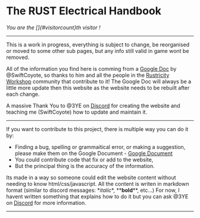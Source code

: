 # The RUST Electrical Handbook

*You are the []{#visitorcount}th visitor !*

---

This is a work in progress, everything is subject to change,
be reorganised or moved to some other sub pages,
but any info still valid in game wont be removed.

All of the information you find here is comming from a [Google Doc](
https://docs.google.com/document/d/19hr2dKtooN_YDF7TUsTdpLGadEEy9iyEFp12wbPnIas/edit?usp=sharing
) by @SwiftCoyote,
so thanks to him and all the people in the [Rustricity Workshop](https://discord.gg/emB98hrupy)
community that contribute to it! The Google Doc will always be a little more update then this website as the website needs to be rebuilt after each change.   

A massive Thank You to @3YE on [Discord](https://discord.gg/emB98hrupy) for creating the website and
teaching me (SwiftCoyote) how to update and maintain it. 



---

If you want to contribute to this project, there is multiple way you can do
it by:  

-  Finding a bug, spelling or grammaitical error, or making a suggestion,
please make them on the Google Document - [Google Document](https://docs.google.com/document/d/19hr2dKtooN_YDF7TUsTdpLGadEEy9iyEFp12wbPnIas/edit?usp=sharing)  
- You could contribute code that fix or add to the website,
- But the principal thing is the accuracy of the information.  

Its made in a way so someone could edit the website content without needing
to know html/css/javascript. All the content is writen in markdown format
(similar to discord messages: \**italic*\*, \*\***bold**\*\*, etc...)
For now, I havent written something that explains how to do it but you can
ask @3YE on [Discord](https://discord.gg/emB98hrupy) for more information.

---
